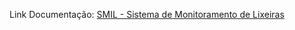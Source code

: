 Link Documentação: [SMIL - Sistema de Monitoramento de Lixeiras](https://drive.google.com/file/d/1ZhUto33iQT3JBF66xOzS_jvnlqa26A_t/view?usp=sharing)
